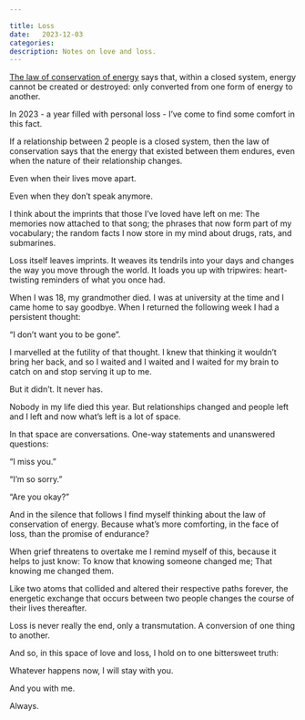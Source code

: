 ```yaml
---

title: Loss
date:   2023-12-03 
categories: 
description: Notes on love and loss. 
---
```


[The law of conservation of energy](https://en.wikipedia.org/wiki/Conservation_of_energy) says that, within a closed system, energy cannot be created or destroyed: only converted from one form of energy to another.

In 2023 - a year filled with personal loss - I’ve come to find some comfort in this fact.

If a relationship between 2 people is a closed system, then the law of conservation says that the energy that existed between them endures, even when the nature of their relationship changes. 

Even when their lives move apart. 

Even when they don’t speak anymore.

I think about the imprints that those I’ve loved have left on me: The memories now attached to that song; the phrases that now form part of my vocabulary; the random facts I now store in my mind about drugs, rats, and submarines.

Loss itself leaves imprints. It weaves its tendrils into your days and changes the way you move through the world. It loads you up with tripwires: heart-twisting reminders of what you once had.

When I was 18, my grandmother died. I was at university at the time and I came home to say goodbye. When I returned the following week I had a persistent thought: 

“I don’t want you to be gone”. 

I marvelled at the futility of that thought. I knew that thinking it wouldn’t bring her back, and so I waited and I waited and I waited for my brain to catch on and stop serving it up to me. 

But it didn’t. It never has.

Nobody in my life died this year. But relationships changed and people left and I left and now what’s left is a lot of space.

In that space are conversations. One-way statements and unanswered questions: 

“I miss you.”

“I’m so sorry.”

“Are you okay?”

And in the silence that follows I find myself thinking about the law of conservation of energy. Because what’s more comforting, in the face of loss, than the promise of endurance? 

When grief threatens to overtake me I remind myself of this, because it helps to just know: To know that knowing someone changed me; That knowing me changed them. 

Like two atoms that collided and altered their respective paths forever, the energetic exchange that occurs between two people changes the course of their lives thereafter.

Loss is never really the end, only a transmutation. A conversion of one thing to another. 

And so, in this space of love and loss, I hold on to one bittersweet truth: 

Whatever happens now, I will stay with you. 

And you with me.

Always.
